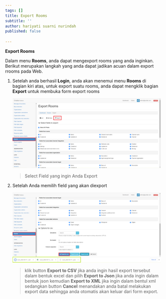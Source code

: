 ```yaml
---
tags: []
title: Export Rooms
subtitle: ''
author: hariyati suarni nurindah
published: false

---
```

**Export Rooms**

Dalam menu **Rooms**, anda dapat mengexport rooms yang anda inginkan. Berikut merupakan langkah yang anda dapat jadikan acuan dalam export rrooms pada Web.

1. Setelah anda berhasil **Login**, anda akan menemui menu **Rooms** di bagian kiri atas, untuk export suatu rooms, anda dapat mengklik bagian **Export** untuk membuka form export rooms

   ![](/uploads/rooms8.PNG)

   > Select Field yang ingin Anda Export
2. Setelah Anda memilih field yang akan diexport

   ![](/uploads/rooms9.PNG)

   > klik button **Export to CSV** jika anda ingin hasil export tersebut dalam bentuk excel dan pilih **Export to Json** jika anda ingin dalam bentuk json kemudian **Export to XML** jika ingin dalam bentul xml sedangkan button **Cancel** menandakan anda batal melakukan export data sehingga anda otomatis akan keluar dari form export.